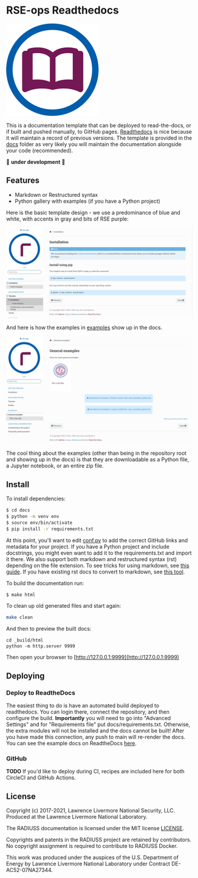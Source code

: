 # RSE-ops Readthedocs

![img/rse-ops-librarian.png](img/rse-ops-librarian.png)

This is a documentation template that can be deployed to read-the-docs, or
if built and pushed manually, to GitHub pages. [Readthedocs](readthedocs.org/) is nice because
it will maintain a record of previous versions. The template is provided in
the [docs](docs) folder as very likely you will maintain the documentation alongside
your code (recommended).

🚧️ **under development** 🚧️

## Features

 - Markdown or Restructured syntax
 - Python gallery with examples (if you have a Python project)

Here is the basic template design - we use a predominance of blue and white, with accents
in gray and bits of RSE purple:

![img/install-examples.png](img/install-examples.png)

And here is how the examples in [examples](examples) show up in the docs.

![img/code-examples.png](img/code-examples.png)

The cool thing about the examples (other than being in the repository root and showing
up in the docs) is that they are downloadable as a Python file, a Jupyter notebook,
or an entire zip file.

## Install

To install dependencies:

```bash
$ cd docs
$ python -m venv env
$ source env/bin/activate
$ pip install -r requirements.txt
```

At this point, you'll want to edit [conf.py](docs/conf.py) to add the correct GitHub links
and metadata for your project. If you have a Python project and include docstrings, you might even want to
add it to the requirements.txt and import it there. We also support both markdown
and restructured syntax (rst) depending on the file extension. To see tricks for
using markdown, see [this guide](https://myst-parser.readthedocs.io/en/latest/syntax/optional.html).
If you have existing rst docs to convert to markdown, see [this tool](https://github.com/executablebooks/rst-to-myst).

To build the documentation run:

```bash
$ make html
```

To clean up old generated files and start again:

```bash
make clean
```

And then to preview the built docs:

```
cd _build/html
python -m http.server 9999
```

Then open your browser to [http://127.0.0.1:9999](http://127.0.0.1:9999)

## Deploying

### Deploy to ReadtheDocs

The easiest thing to do is have an automated build deployed to readthedocs.
You can login there, connect the repository, and then configure the build.
**Importantly** you will need to go into "Advanced Settings" and for "Requirements file"
put docs/requirements.txt. Otherwise, the extra modules will not be installed and the docs cannot
be built! After you have made this connection, any push to main will re-render the
docs. You can see the example docs on ReadtheDocs [here](https://rse-ops-readthedocs.readthedocs.io/en/latest/).

### GitHub

**TODO** If you'd like to deploy during CI, recipes are included here for both CircleCI
and GitHub Actions.

License
-------

Copyright (c) 2017-2021, Lawrence Livermore National Security, LLC. 
Produced at the Lawrence Livermore National Laboratory.

The RADIUSS documentation is licensed under the MIT license [LICENSE](./LICENSE).

Copyrights and patents in the RADIUSS project are retained by
contributors. No copyright assignment is required to contribute to RADIUSS
Docker.

This work was produced under the auspices of the U.S. Department of
Energy by Lawrence Livermore National Laboratory under Contract
DE-AC52-07NA27344.
